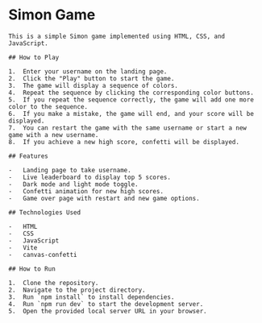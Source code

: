 # Simon Game

    This is a simple Simon game implemented using HTML, CSS, and JavaScript.

    ## How to Play

    1.  Enter your username on the landing page.
    2.  Click the "Play" button to start the game.
    3.  The game will display a sequence of colors.
    4.  Repeat the sequence by clicking the corresponding color buttons.
    5.  If you repeat the sequence correctly, the game will add one more color to the sequence.
    6.  If you make a mistake, the game will end, and your score will be displayed.
    7.  You can restart the game with the same username or start a new game with a new username.
    8.  If you achieve a new high score, confetti will be displayed.

    ## Features

    -   Landing page to take username.
    -   Live leaderboard to display top 5 scores.
    -   Dark mode and light mode toggle.
    -   Confetti animation for new high scores.
    -   Game over page with restart and new game options.

    ## Technologies Used

    -   HTML
    -   CSS
    -   JavaScript
    -   Vite
    -   canvas-confetti

    ## How to Run

    1.  Clone the repository.
    2.  Navigate to the project directory.
    3.  Run `npm install` to install dependencies.
    4.  Run `npm run dev` to start the development server.
    5.  Open the provided local server URL in your browser.
